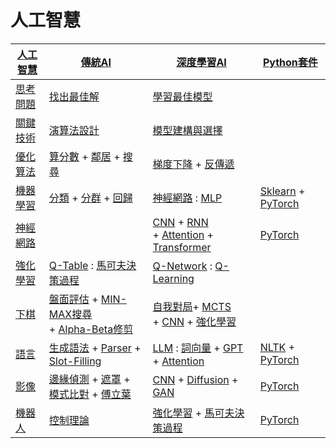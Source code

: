 # 人工智慧

[傳統AI]:./01-傳統AI/
[深度學習AI]:./02-新式AI/
[機器學習]:./03-機器學習/
[神經網路]:./04-神經網路/
[深度學習]:./05-深度學習/
[強化學習]:./06-強化學習/
[下棋]:./07-電腦下棋/
[語言]:./08-語言交談/
[影像]:./09-影像視覺/
[機器人]:./10-機器控制/

[優化算法]:./01-傳統AI/01-優化/
[算分數]:./
[鄰居]:./
[模型]:./
[盤面評估]:./
[對局搜尋]:./
[自我對局]:./
[MCTS]:./
[CNN]:./
[Diffusion]:./
[遮罩]:./
[傅立葉]:./
[控制理論]:./
[馬可夫決策過程]:./
[搜尋]:./01-傳統AI/01-搜尋/
[梯度下降]:./04-神經網路/03-梯度下降法/
[反傳遞]:./04-神經網路/04-反傳遞算法/
[生成語法]:./08-語言交談/01-傳統語言處理/02-生成語法/
[詞向量]:./08-語言交談/02-新式語言處理/01-詞向量/
[GPT]:./08-語言交談/02-新式語言處理/04-GPT/
[Attention]:./08-語言交談/02-新式語言處理/05-Attention/
[LLM]:./08-語言交談/02-新式語言處理/05-LLM/
[演算法]:../02-演算法/
[關鍵技術]:./
[人工智慧]:./
[分類]:./
[分群]:./
[回歸]:./
[MLP]:./
[CNN]:./
[RNN]:./
[State]:./
[Action]:./
[GAN]:./
[MIN-MAX搜尋]:./
[Alpha-Beta修剪]:./
[Parser]:./
[Slot-Filling]:./
[邊緣偵測]:./
[模式比對]:./
[Python套件]:./
[思考問題]:./
[找出最佳解]:./
[學習最佳模型]:./
[模型建構與選擇]:./
[演算法設計]:./
[Transformer]:./

[人工智慧]        | [傳統AI]      |  [深度學習AI] | [Python套件]
---------|----------------|----------------|-------
[思考問題] | [找出最佳解]  |  [學習最佳模型]
[關鍵技術] | [演算法設計]        | [模型建構與選擇]
[優化算法]   | [算分數] + [鄰居] + [搜尋] | [梯度下降] + [反傳遞]
[機器學習] | [分類] + [分群] + [回歸] | [神經網路] : [MLP] | [Sklearn] + [PyTorch]
[神經網路] | | [CNN] + [RNN] <br/>+ [Attention] + [Transformer] | [PyTorch]
[強化學習] | [Q-Table] : [馬可夫決策過程] | [Q-Network] : [Q-Learning] |  | [Gym] + [PyTorch]
[下棋]     | [盤面評估] + [MIN-MAX搜尋] <br/>+ [Alpha-Beta修剪] | [自我對局]+ [MCTS]  <br/> + [CNN] + [強化學習]
[語言]     | [生成語法] + [Parser] + [Slot-Filling]       | [LLM] : [詞向量] + [GPT] + [Attention] | [NLTK] + [PyTorch]
[影像]     | [邊緣偵測] + [遮罩] + [模式比對] + [傅立葉]     | [CNN] + [Diffusion] + [GAN] | [PyTorch]
[機器人]   | [控制理論]        | [強化學習] + [馬可夫決策過程] | [PyTorch]

[PyTorch]:./
[NLTK]:./
[Jieba]:./
[GenSim]:./
[Q-Learning]:./
[Q-Network]:./
[Q-Table]:./
[Sklearn]:./
